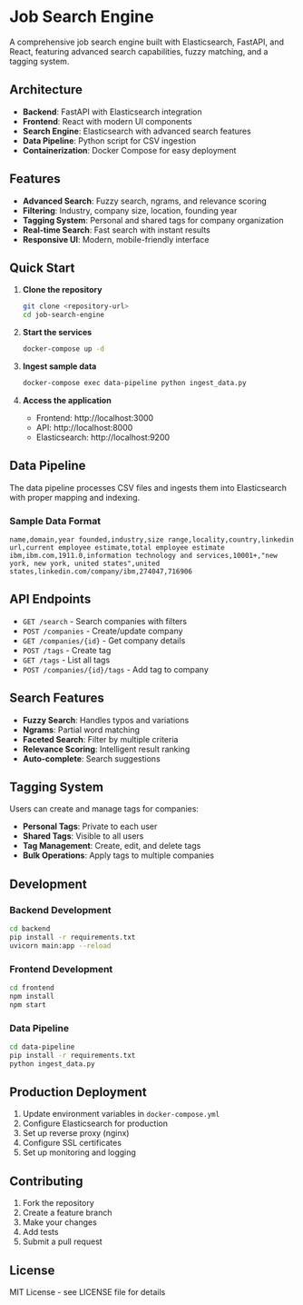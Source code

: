 # Job Search Engine

A comprehensive job search engine built with Elasticsearch, FastAPI, and React, featuring advanced search capabilities, fuzzy matching, and a tagging system.

## Architecture

- **Backend**: FastAPI with Elasticsearch integration
- **Frontend**: React with modern UI components
- **Search Engine**: Elasticsearch with advanced search features
- **Data Pipeline**: Python script for CSV ingestion
- **Containerization**: Docker Compose for easy deployment

## Features

- **Advanced Search**: Fuzzy search, ngrams, and relevance scoring
- **Filtering**: Industry, company size, location, founding year
- **Tagging System**: Personal and shared tags for company organization
- **Real-time Search**: Fast search with instant results
- **Responsive UI**: Modern, mobile-friendly interface

## Quick Start

1. **Clone the repository**
   ```bash
   git clone <repository-url>
   cd job-search-engine
   ```

2. **Start the services**
   ```bash
   docker-compose up -d
   ```

3. **Ingest sample data**
   ```bash
   docker-compose exec data-pipeline python ingest_data.py
   ```

4. **Access the application**
   - Frontend: http://localhost:3000
   - API: http://localhost:8000
   - Elasticsearch: http://localhost:9200

## Data Pipeline

The data pipeline processes CSV files and ingests them into Elasticsearch with proper mapping and indexing.

### Sample Data Format
```csv
name,domain,year founded,industry,size range,locality,country,linkedin url,current employee estimate,total employee estimate
ibm,ibm.com,1911.0,information technology and services,10001+,"new york, new york, united states",united states,linkedin.com/company/ibm,274047,716906
```

## API Endpoints

- `GET /search` - Search companies with filters
- `POST /companies` - Create/update company
- `GET /companies/{id}` - Get company details
- `POST /tags` - Create tag
- `GET /tags` - List all tags
- `POST /companies/{id}/tags` - Add tag to company

## Search Features

- **Fuzzy Search**: Handles typos and variations
- **Ngrams**: Partial word matching
- **Faceted Search**: Filter by multiple criteria
- **Relevance Scoring**: Intelligent result ranking
- **Auto-complete**: Search suggestions

## Tagging System

Users can create and manage tags for companies:
- **Personal Tags**: Private to each user
- **Shared Tags**: Visible to all users
- **Tag Management**: Create, edit, and delete tags
- **Bulk Operations**: Apply tags to multiple companies

## Development

### Backend Development
```bash
cd backend
pip install -r requirements.txt
uvicorn main:app --reload
```

### Frontend Development
```bash
cd frontend
npm install
npm start
```

### Data Pipeline
```bash
cd data-pipeline
pip install -r requirements.txt
python ingest_data.py
```

## Production Deployment

1. Update environment variables in `docker-compose.yml`
2. Configure Elasticsearch for production
3. Set up reverse proxy (nginx)
4. Configure SSL certificates
5. Set up monitoring and logging

## Contributing

1. Fork the repository
2. Create a feature branch
3. Make your changes
4. Add tests
5. Submit a pull request

## License

MIT License - see LICENSE file for details


